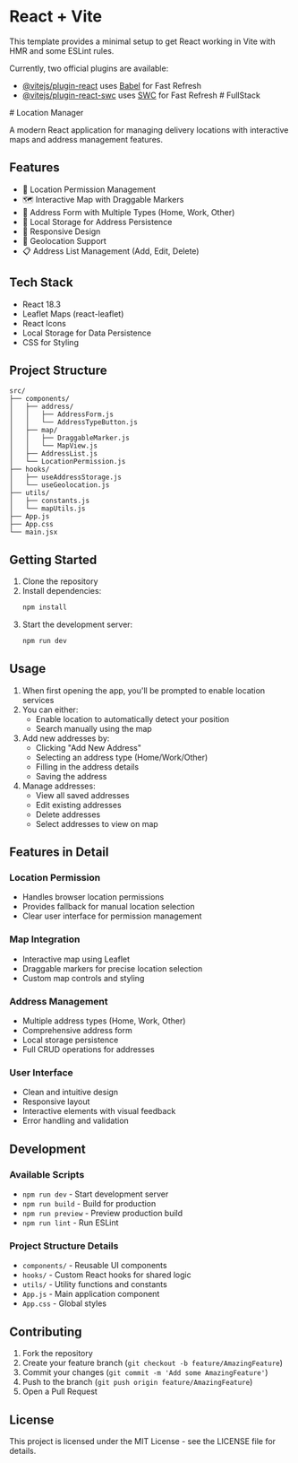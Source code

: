# React + Vite

This template provides a minimal setup to get React working in Vite with HMR and some ESLint rules.

Currently, two official plugins are available:

- [@vitejs/plugin-react](https://github.com/vitejs/vite-plugin-react/blob/main/packages/plugin-react/README.md) uses [Babel](https://babeljs.io/) for Fast Refresh
- [@vitejs/plugin-react-swc](https://github.com/vitejs/vite-plugin-react-swc) uses [SWC](https://swc.rs/) for Fast Refresh
#   F u l l S t a c k  





 # Location Manager

A modern React application for managing delivery locations with interactive maps and address management features.

## Features

- 📍 Location Permission Management
- 🗺️ Interactive Map with Draggable Markers
- 📝 Address Form with Multiple Types (Home, Work, Other)
- 💾 Local Storage for Address Persistence
- 📱 Responsive Design
- 🎯 Geolocation Support
- 📋 Address List Management (Add, Edit, Delete)

## Tech Stack

- React 18.3
- Leaflet Maps (react-leaflet)
- React Icons
- Local Storage for Data Persistence
- CSS for Styling

## Project Structure

```
src/
├── components/
│   ├── address/
│   │   ├── AddressForm.js
│   │   └── AddressTypeButton.js
│   ├── map/
│   │   ├── DraggableMarker.js
│   │   └── MapView.js
│   ├── AddressList.js
│   └── LocationPermission.js
├── hooks/
│   ├── useAddressStorage.js
│   └── useGeolocation.js
├── utils/
│   ├── constants.js
│   └── mapUtils.js
├── App.js
├── App.css
└── main.jsx
```

## Getting Started

1. Clone the repository
2. Install dependencies:
   ```bash
   npm install
   ```
3. Start the development server:
   ```bash
   npm run dev
   ```

## Usage

1. When first opening the app, you'll be prompted to enable location services
2. You can either:
   - Enable location to automatically detect your position
   - Search manually using the map
3. Add new addresses by:
   - Clicking "Add New Address"
   - Selecting an address type (Home/Work/Other)
   - Filling in the address details
   - Saving the address
4. Manage addresses:
   - View all saved addresses
   - Edit existing addresses
   - Delete addresses
   - Select addresses to view on map

## Features in Detail

### Location Permission
- Handles browser location permissions
- Provides fallback for manual location selection
- Clear user interface for permission management

### Map Integration
- Interactive map using Leaflet
- Draggable markers for precise location selection
- Custom map controls and styling

### Address Management
- Multiple address types (Home, Work, Other)
- Comprehensive address form
- Local storage persistence
- Full CRUD operations for addresses

### User Interface
- Clean and intuitive design
- Responsive layout
- Interactive elements with visual feedback
- Error handling and validation

## Development

### Available Scripts

- `npm run dev` - Start development server
- `npm run build` - Build for production
- `npm run preview` - Preview production build
- `npm run lint` - Run ESLint

### Project Structure Details

- `components/` - Reusable UI components
- `hooks/` - Custom React hooks for shared logic
- `utils/` - Utility functions and constants
- `App.js` - Main application component
- `App.css` - Global styles

## Contributing

1. Fork the repository
2. Create your feature branch (`git checkout -b feature/AmazingFeature`)
3. Commit your changes (`git commit -m 'Add some AmazingFeature'`)
4. Push to the branch (`git push origin feature/AmazingFeature`)
5. Open a Pull Request

## License

This project is licensed under the MIT License - see the LICENSE file for details.